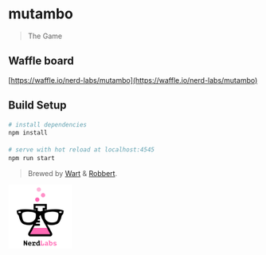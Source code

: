 # mutambo

> The Game

## Waffle board

[https://waffle.io/nerd-labs/mutambo](https://waffle.io/nerd-labs/mutambo)

## Build Setup

``` bash
# install dependencies
npm install

# serve with hot reload at localhost:4545
npm run start
```

> Brewed by <a target="_blank" href="https://github.com/WartClaes">Wart</a> &amp; <a target="_blank" href="https://github.com/RobbertWolfs">Robbert</a>.

![logo](./static/img/logo/nerd-labs.png "Nerd Labs")


